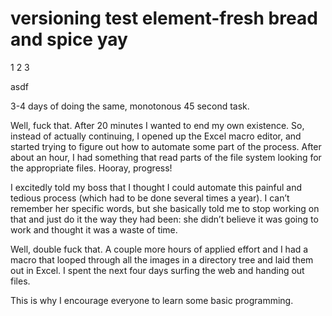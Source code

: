 # versioning test element-fresh bread and spice yay
1 2 3
 
asdf

3-4 days of doing the same, monotonous 45 second task.

Well, fuck that. After 20 minutes I wanted to end my own existence. So, instead of actually continuing, I opened up the Excel macro editor, and started trying to figure out how to automate some part of the process. After about an hour, I had something that read parts of the file system looking for the appropriate files. Hooray, progress!

I excitedly told my boss that I thought I could automate this painful and tedious process (which had to be done several times a year). I can’t remember her specific words, but she basically told me to stop working on that and just do it the way they had been: she didn’t believe it was going to work and thought it was a waste of time.

Well, double fuck that. A couple more hours of applied effort and I had a macro that looped through all the images in a directory tree and laid them out in Excel. I spent the next four days surfing the web and handing out files.

This is why I encourage everyone to learn some basic programming.

